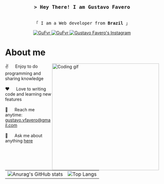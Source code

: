 <h3 align="center">
        <samp>&gt; Hey There! I am
                <b>Gustavo Favero</a></b>
        </samp>
</h3>

<p align="center"> 
  <samp>
    <br>
    「 I am a Web developer from <b>Brazil</b> 」
    <br>
  </samp>
</p>

<p align="center">
  <a href="https://www.linkedin.com/in/gustavo-vfavero/" target="_blank">
  <img src="https://img.shields.io/badge/LinkedIn-0077B5?style=for-the-badge&logo=linkedin&logoColor=white" alt="GuFvr"/>
 </a>
  <a href="https://dev.to/gufvr" target="_blank">
  <img src="https://img.shields.io/badge/dev.to-0A0A0A?style=for-the-badge&logo=dev.to&logoColor=white" alt="GuFvr" />
 </a>
  <a href="https://instagram.com/gu.fvr" target="_blank">
  <img src="https://img.shields.io/badge/Instagram-fe4164?style=for-the-badge&logo=instagram&logoColor=white" alt="Gustavo Favero's Instagram" />
 </a>
</p>

# About me

<p>
 <img align="right" width="350" src="https://user-images.githubusercontent.com/74038190/229223263-cf2e4b07-2615-4f87-9c38-e37600f8381a.gif" alt="Coding gif" />
  
 ✌️ &emsp; Enjoy to do programming and sharing knowledge <br/><br/>
 ❤️ &emsp; Love to writing code and learning new features<br/><br/>
 📧 &emsp; Reach me anytime: gustavo.vfavero@gmail.com<br/><br/>
 💬 &emsp; Ask me about anything [here](https://github.com/gufvr/gufvr/issues)

</p>

<table>
  <tr>
    <td><img src="https://github-readme-stats.vercel.app/api?username=gufvr&show_icons=true&theme=github_dark_dimmed" alt="Anurag's GitHub stats"></td>
    <td><img src="https://github-readme-stats.vercel.app/api/top-langs/?username=gufvr&hide_progress=true&theme=github_dark_dimmed" alt="Top Langs"></td>
  </tr>
</table>
